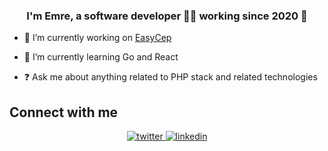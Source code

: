 ### <div align="center">I'm Emre, a software developer 👨‍💻 working since 2020 🚀</div>  


- 🔭 I’m currently working on [EasyCep](https://easycep.com)


- 🌱 I’m currently learning Go and React


- ❓ Ask me about anything related to PHP stack and related technologies


## Connect with me  
<div align="center">
<a href="https://twitter.com/emrebdev" target="_blank">
<img src=https://img.shields.io/badge/twitter-%2300acee.svg?&style=for-the-badge&logo=twitter&logoColor=white alt=twitter style="margin-bottom: 5px;" />
</a>
<a href="https://linkedin.com/in/emrebdev" target="_blank">
<img src=https://img.shields.io/badge/linkedin-%231E77B5.svg?&style=for-the-badge&logo=linkedin&logoColor=white alt=linkedin style="margin-bottom: 5px;" />
</a>
</div>  
